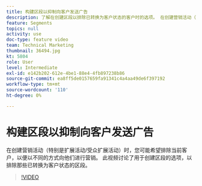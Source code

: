 ```yaml
---
title: 构建区段以抑制向客户发送广告
description: 了解在创建区段以排除已转换为客户状态的客户时的选项。 在创建营销活动（特别是扩展和受众扩展活动）时，您可能希望排除当前客户，以便以不同的方式向他们进行营销。
feature: Segments
topics: null
activity: use
doc-type: feature video
team: Technical Marketing
thumbnail: 36494.jpg
kt: 5804
role: User
level: Intermediate
exl-id: e142b202-612e-4be1-88e4-4fb897238b86
source-git-commit: ea8ff5de0157659fa91341c4a4aa49de6f397192
workflow-type: tm+mt
source-wordcount: '110'
ht-degree: 0%

---
```


# 构建区段以抑制向客户发送广告

在创建营销活动（特别是扩展活动/受众扩展活动）时，您可能希望排除当前客户，以便以不同的方式向他们进行营销。 此视频讨论了用于创建区段的选项，以排除那些已转换为客户状态的区段。

>[!VIDEO](https://video.tv.adobe.com/v/41315/?quality=12&learn=on&captions=chi_hans)
